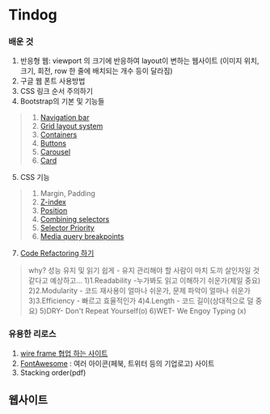 # Tindog
 
### 배운 것
1. 반응형 웹: viewport 의 크기에 반응하여 layout이 변하는 웹사이트 (이미지 위치, 크기, 회전, row 한 줄에 배치되는 개수 등이 달라짐)
2. 구글 웹 폰트 사용방법
3. CSS 링크 순서 주의하기
4. Bootstrap의 기본 및 기능들
>1) [Navigation bar](https://getbootstrap.com/docs/5.3/components/navbar/)
>2) [Grid layout system](https://getbootstrap.com/docs/5.3/layout/grid/#example)
>3) [Containers](https://getbootstrap.com/docs/5.3/layout/containers/)
>4) [Buttons](https://getbootstrap.com/docs/5.3/components/buttons/)
>5) [Carousel](https://getbootstrap.com/docs/5.3/components/carousel/)
>6) [Card](https://getbootstrap.com/docs/5.3/components/card/)
5. CSS 기능
>1) Margin, Padding
>2) [Z-index](https://www.w3schools.com/css/css_z-index.asp)
>3) [Position](https://blog.naver.com/jey803/222328410887)
>4) [Combining selectors](https://blog.naver.com/jey803/222346790755)
>5) [Selector Priority](https://blog.naver.com/jey803/222346839994)
>6) [Media query breakpoints](https://blog.naver.com/jey803/222345584581)
7. [Code Refactoring 하기](https://blog.naver.com/jey803/222346648967)
>why? 성능 유지 및 읽기 쉽게 - 유지 관리해야 할 사람이 마치 도끼 살인자일 것 같다고 예상하고...
>1)1.Readability -누가봐도 읽고 이해하기 쉬운가(제일 중요)
>2)2.Modularity - 코드 재사용이 얼마나 쉬운가, 문제 파악이 얼마나 쉬운가
>3)3.Efficiency - 빠르고 효율적인가
>4)4.Length - 코드 길이(상대적으로 덜 중요)
>5)DRY- Don't Repeat Yourself(o)
>6)WET- We Engoy Typing (x)

### 유용한 리로스
1. [wire frame 협업 하는 사이트 ](https://balsamiq.cloud/)
2. [FontAwesome](https://fontawesome.com/icons) : 여러 아이콘(페북, 트위터 등의 기업로고) 사이트
3. Stacking order(pdf)


## 웹사이트
